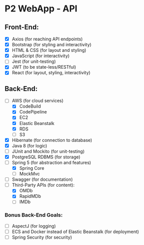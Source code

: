 # P2 WebApp - API

## Front-End:
- [x] Axios (for reaching API endpoints)
- [x] Bootstrap (for styling and interactivity)
- [x] HTML & CSS (for layout and styling)
- [x] JavaScript (for interactivity)
- [ ] Jest (for unit-testing)
- [x] JWT (to be state-less/RESTful)
- [x] React (for layout, styling, interactivity)

## Back-End:
- [ ] AWS (for cloud services)
    - [x] CodeBuild
    - [x] CodePipeline
    - [x] EC2
    - [x] Elastic Beanstalk
    - [x] RDS
    - [ ] S3
- [x] Hibernate (for connection to database)
- [x] Java 8 (for logic)
- [ ] JUnit and Mockito (for unit-testing)
- [x] PostgreSQL RDBMS (for storage)
- [ ] Spring 5 (for abstraction and features)
  - [x] Spring Core
  - [ ] MockMvc
- [ ] Swagger (for documentation)
- [ ] Third-Party APIs (for content):
  - [x] OMDb
  - [x] RapidMDb
  - [ ] IMDb

### Bonus Back-End Goals:
- [ ] AspectJ (for logging)
- [ ] ECS and Docker instead of Elastic Beanstalk (for deployment)
- [ ] Spring Security (for security)
